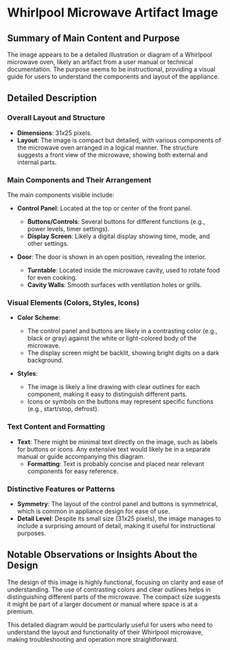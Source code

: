 # Whirlpool Microwave Artifact Image

## Summary of Main Content and Purpose
The image appears to be a detailed illustration or diagram of a Whirlpool microwave oven, likely an artifact from a user manual or technical documentation. The purpose seems to be instructional, providing a visual guide for users to understand the components and layout of the appliance.

## Detailed Description

### Overall Layout and Structure
- **Dimensions**: 31x25 pixels.
- **Layout**: The image is compact but detailed, with various components of the microwave oven arranged in a logical manner. The structure suggests a front view of the microwave, showing both external and internal parts.

### Main Components and Their Arrangement

The main components visible include:
- **Control Panel**: Located at the top or center of the front panel.
  - **Buttons/Controls**: Several buttons for different functions (e.g., power levels, timer settings).
  - **Display Screen**: Likely a digital display showing time, mode, and other settings.

- **Door**: The door is shown in an open position, revealing the interior.
  - **Turntable**: Located inside the microwave cavity, used to rotate food for even cooking.
  - **Cavity Walls**: Smooth surfaces with ventilation holes or grills.

### Visual Elements (Colors, Styles, Icons)

- **Color Scheme**:
  - The control panel and buttons are likely in a contrasting color (e.g., black or gray) against the white or light-colored body of the microwave.
  - The display screen might be backlit, showing bright digits on a dark background.

- **Styles**:
  - The image is likely a line drawing with clear outlines for each component, making it easy to distinguish different parts.
  - Icons or symbols on the buttons may represent specific functions (e.g., start/stop, defrost).

### Text Content and Formatting

- **Text**: There might be minimal text directly on the image, such as labels for buttons or icons. Any extensive text would likely be in a separate manual or guide accompanying this diagram.
  - **Formatting**: Text is probably concise and placed near relevant components for easy reference.

### Distinctive Features or Patterns

- **Symmetry**: The layout of the control panel and buttons is symmetrical, which is common in appliance design for ease of use.
- **Detail Level**: Despite its small size (31x25 pixels), the image manages to include a surprising amount of detail, making it useful for instructional purposes.

## Notable Observations or Insights About the Design

The design of this image is highly functional, focusing on clarity and ease of understanding. The use of contrasting colors and clear outlines helps in distinguishing different parts of the microwave. The compact size suggests it might be part of a larger document or manual where space is at a premium.

This detailed diagram would be particularly useful for users who need to understand the layout and functionality of their Whirlpool microwave, making troubleshooting and operation more straightforward.